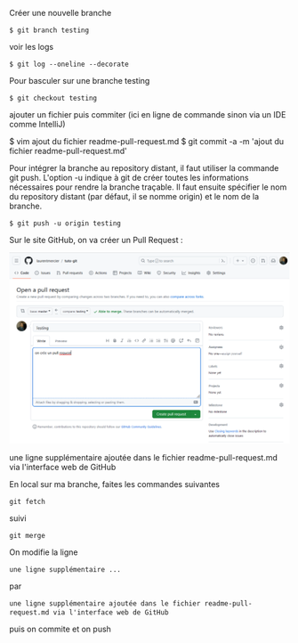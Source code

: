 Créer une nouvelle branche
```
$ git branch testing
```
voir les logs
```
$ git log --oneline --decorate
```
Pour basculer sur une branche testing
```
$ git checkout testing
```

ajouter un fichier puis commiter (ici en ligne de commande sinon via un IDE comme IntelliJ)

$ vim ajout du fichier readme-pull-request.md
$ git commit -a -m 'ajout du fichier readme-pull-request.md'

Pour intégrer la branche au repository distant, 
il faut utiliser la commande git push. L'option -u indique à git de créer toutes les informations nécessaires pour rendre la branche traçable. Il faut ensuite spécifier le nom du repository 
distant (par défaut, il se nomme origin) et le nom de la branche.
```
$ git push -u origin testing
```

Sur le site  GitHub, on va créer un Pull Request :

![img.png](img.png)

une ligne supplémentaire ajoutée dans le fichier readme-pull-request.md via l'interface web de GitHub

En local sur ma branche, faites les commandes suivantes 
```
git fetch
``` 
suivi
```
git merge
```
On modifie la ligne
```
une ligne supplémentaire ...
```
par
```
une ligne supplémentaire ajoutée dans le fichier readme-pull-request.md via l'interface web de GitHub
```
puis on commite et on push





